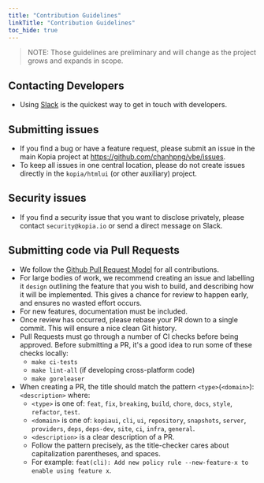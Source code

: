 ```yaml
---
title: "Contribution Guidelines"
linkTitle: "Contribution Guidelines"
toc_hide: true
---
```


> NOTE: Those guidelines are preliminary and will change as the project grows and expands in scope.

## Contacting Developers

* Using [Slack](https://slack.kopia.io) is the quickest way to get in touch with developers.

## Submitting issues

* If you find a bug or have a feature request, please submit an issue in the main Kopia project at https://github.com/chanhpng/vbe/issues.
* To keep all issues in one central location, please do not create issues directly in the `kopia/htmlui` (or other auxiliary) project.

## Security issues

* If you find a security issue that you want to disclose privately, please contact `security@kopia.io` or send a direct message on Slack.

## Submitting code via Pull Requests

* We follow the [Github Pull Request Model](https://help.github.com/en/articles/about-pull-requests) for all contributions.
* For large bodies of work, we recommend creating an issue and labelling it `design` outlining the feature that you wish to build, and describing how it will be implemented. This gives a chance for review to happen early, and ensures no wasted effort occurs.
* For new features, documentation must be included.
* Once review has occurred, please rebase your PR down to a single commit. This will ensure a nice clean Git history.
* Pull Requests must go through a number of CI checks before being approved. Before submitting a PR, it's a good idea to run some of these checks locally:
  - `make ci-tests`
  - `make lint-all` (if developing cross-platform code)
  - `make goreleaser`
* When creating a PR, the title should match the pattern `<type>`(`<domain>`): `<description>` where:
  - `<type>` is one of: `feat`, `fix`, `breaking`, `build`, `chore`, `docs`, `style`, `refactor`, `test`.
  - `<domain>` is one of: `kopiaui`, `cli`, `ui`, `repository`, `snapshots`, `server`, `providers`, `deps`, `deps-dev`, `site`, `ci`, `infra`, `general`.
  - `<description>` is a clear description of a PR.
  - Follow the pattern precisely, as the title-checker cares about capitalization parentheses, and spaces.
  - For example: `feat(cli): Add new policy rule --new-feature-x to enable using feature x`.
